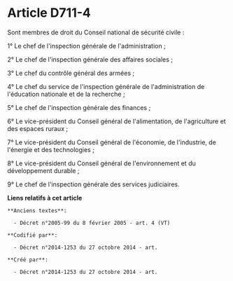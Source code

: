 # Article D711-4

Sont membres de droit du Conseil national de sécurité civile :

1° Le chef de l'inspection générale de l'administration ;

2° Le chef de l'inspection générale des affaires sociales ;

3° Le chef du contrôle général des armées ;

4° Le chef du service de l'inspection générale de l'administration de l'éducation nationale et de la recherche ;

5° Le chef de l'inspection générale des finances ;

6° Le vice-président du Conseil général de l'alimentation, de l'agriculture et des espaces ruraux ;

7° Le vice-président du Conseil général de l'économie, de l'industrie, de l'énergie et des technologies ;

8° Le vice-président du Conseil général de l'environnement et du développement durable ;

9° Le chef de l'inspection générale des services judiciaires.

**Liens relatifs à cet article**

	**Anciens textes**:

	  - Décret n°2005-99 du 8 février 2005 - art. 4 (VT)

	**Codifié par**:

	  - Décret n°2014-1253 du 27 octobre 2014 - art.

	**Créé par**:

	  - Décret n°2014-1253 du 27 octobre 2014 - art.
